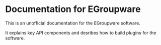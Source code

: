 # Documentation for EGroupware

This is an unofficial documentation for the EGroupware software. 

It explains key API components and desribes how to build plugins for the software.
